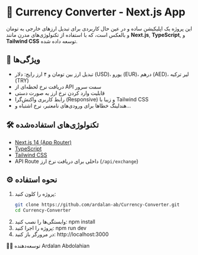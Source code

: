 # 💱 Currency Converter - Next.js App

این پروژه یک اپلیکیشن ساده و در عین حال کاربردی برای تبدیل ارزهای خارجی به تومان و بالعکس است، که با استفاده از تکنولوژی‌های مدرن مانند **Next.js**, **TypeScript**, و **Tailwind CSS** توسعه داده شده.

## 🚀 ویژگی‌ها

- تبدیل ارز بین تومان و ۴ ارز رایج: دلار (USD)، یورو (EUR)، درهم (AED)، لیر ترکیه (TRY)
- دریافت نرخ لحظه‌ای از API سمت سرور
- قابلیت وارد کردن نرخ ارز به صورت دستی
- رابط کاربری واکنش‌گرا (Responsive) و زیبا با Tailwind CSS
- هندلینگ خطاها برای ورودی‌های نامعتبر، نرخ اشتباه و...

## 🛠️ تکنولوژی‌های استفاده‌شده

- [Next.js 14 (App Router)](https://nextjs.org/)
- [TypeScript](https://www.typescriptlang.org/)
- [Tailwind CSS](https://tailwindcss.com/)
- API Route داخلی برای دریافت نرخ ارز (`/api/exchange`)

## ⚙️ نحوه استفاده

1. پروژه را کلون کنید:
   ```bash
   git clone https://github.com/ardalan-ab/Currency-Converter.git
   cd Currency-Converter
2.  وابستگی‌ها را نصب کنید:
    npm install
3.  پروژه را اجرا کنید:
    npm run dev
4.  در مرورگر باز کنید:
http://localhost:3000


🙋‍♂️ توسعه‌دهنده
    Ardalan Abdolahian
